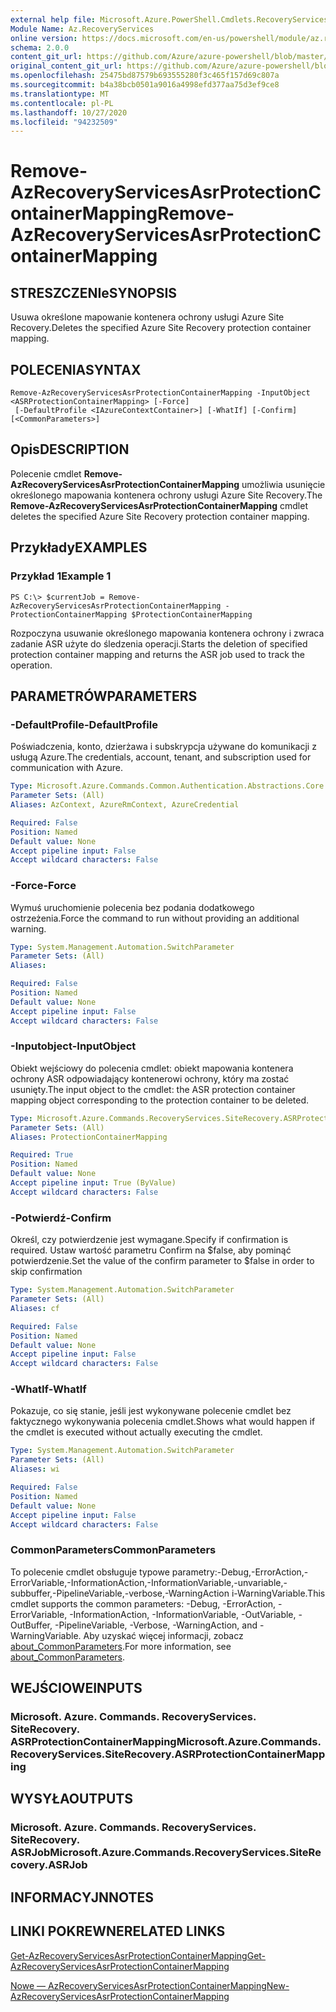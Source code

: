 ```yaml
---
external help file: Microsoft.Azure.PowerShell.Cmdlets.RecoveryServices.SiteRecovery.dll-Help.xml
Module Name: Az.RecoveryServices
online version: https://docs.microsoft.com/en-us/powershell/module/az.recoveryservices/remove-azrecoveryservicesasrprotectioncontainermapping
schema: 2.0.0
content_git_url: https://github.com/Azure/azure-powershell/blob/master/src/RecoveryServices/RecoveryServices/help/Remove-AzRecoveryServicesAsrProtectionContainerMapping.md
original_content_git_url: https://github.com/Azure/azure-powershell/blob/master/src/RecoveryServices/RecoveryServices/help/Remove-AzRecoveryServicesAsrProtectionContainerMapping.md
ms.openlocfilehash: 25475bd87579b693555280f3c465f157d69c807a
ms.sourcegitcommit: b4a38bcb0501a9016a4998efd377aa75d3ef9ce8
ms.translationtype: MT
ms.contentlocale: pl-PL
ms.lasthandoff: 10/27/2020
ms.locfileid: "94232509"
---
```

# <span data-ttu-id="aefcf-101">Remove-AzRecoveryServicesAsrProtectionContainerMapping</span><span class="sxs-lookup"><span data-stu-id="aefcf-101">Remove-AzRecoveryServicesAsrProtectionContainerMapping</span></span>

## <span data-ttu-id="aefcf-102">STRESZCZENIe</span><span class="sxs-lookup"><span data-stu-id="aefcf-102">SYNOPSIS</span></span>
<span data-ttu-id="aefcf-103">Usuwa określone mapowanie kontenera ochrony usługi Azure Site Recovery.</span><span class="sxs-lookup"><span data-stu-id="aefcf-103">Deletes the specified Azure Site Recovery protection container mapping.</span></span>

## <span data-ttu-id="aefcf-104">POLECENIA</span><span class="sxs-lookup"><span data-stu-id="aefcf-104">SYNTAX</span></span>

```
Remove-AzRecoveryServicesAsrProtectionContainerMapping -InputObject <ASRProtectionContainerMapping> [-Force]
 [-DefaultProfile <IAzureContextContainer>] [-WhatIf] [-Confirm] [<CommonParameters>]
```

## <span data-ttu-id="aefcf-105">Opis</span><span class="sxs-lookup"><span data-stu-id="aefcf-105">DESCRIPTION</span></span>
<span data-ttu-id="aefcf-106">Polecenie cmdlet **Remove-AzRecoveryServicesAsrProtectionContainerMapping** umożliwia usunięcie określonego mapowania kontenera ochrony usługi Azure Site Recovery.</span><span class="sxs-lookup"><span data-stu-id="aefcf-106">The **Remove-AzRecoveryServicesAsrProtectionContainerMapping** cmdlet deletes the specified Azure Site Recovery protection container mapping.</span></span>

## <span data-ttu-id="aefcf-107">Przykłady</span><span class="sxs-lookup"><span data-stu-id="aefcf-107">EXAMPLES</span></span>

### <span data-ttu-id="aefcf-108">Przykład 1</span><span class="sxs-lookup"><span data-stu-id="aefcf-108">Example 1</span></span>
```
PS C:\> $currentJob = Remove-AzRecoveryServicesAsrProtectionContainerMapping -ProtectionContainerMapping $ProtectionContainerMapping
```

<span data-ttu-id="aefcf-109">Rozpoczyna usuwanie określonego mapowania kontenera ochrony i zwraca zadanie ASR użyte do śledzenia operacji.</span><span class="sxs-lookup"><span data-stu-id="aefcf-109">Starts the deletion of specified protection container mapping and returns the ASR job used to track the operation.</span></span>

## <span data-ttu-id="aefcf-110">PARAMETRÓW</span><span class="sxs-lookup"><span data-stu-id="aefcf-110">PARAMETERS</span></span>

### <span data-ttu-id="aefcf-111">-DefaultProfile</span><span class="sxs-lookup"><span data-stu-id="aefcf-111">-DefaultProfile</span></span>
<span data-ttu-id="aefcf-112">Poświadczenia, konto, dzierżawa i subskrypcja używane do komunikacji z usługą Azure.</span><span class="sxs-lookup"><span data-stu-id="aefcf-112">The credentials, account, tenant, and subscription used for communication with Azure.</span></span>


```yaml
Type: Microsoft.Azure.Commands.Common.Authentication.Abstractions.Core.IAzureContextContainer
Parameter Sets: (All)
Aliases: AzContext, AzureRmContext, AzureCredential

Required: False
Position: Named
Default value: None
Accept pipeline input: False
Accept wildcard characters: False
```

### <span data-ttu-id="aefcf-113">-Force</span><span class="sxs-lookup"><span data-stu-id="aefcf-113">-Force</span></span>
<span data-ttu-id="aefcf-114">Wymuś uruchomienie polecenia bez podania dodatkowego ostrzeżenia.</span><span class="sxs-lookup"><span data-stu-id="aefcf-114">Force the command to run without providing an additional warning.</span></span>

```yaml
Type: System.Management.Automation.SwitchParameter
Parameter Sets: (All)
Aliases:

Required: False
Position: Named
Default value: None
Accept pipeline input: False
Accept wildcard characters: False
```

### <span data-ttu-id="aefcf-115">-Inputobject</span><span class="sxs-lookup"><span data-stu-id="aefcf-115">-InputObject</span></span>
<span data-ttu-id="aefcf-116">Obiekt wejściowy do polecenia cmdlet: obiekt mapowania kontenera ochrony ASR odpowiadający kontenerowi ochrony, który ma zostać usunięty.</span><span class="sxs-lookup"><span data-stu-id="aefcf-116">The input object to the cmdlet: the ASR protection container mapping object corresponding to the protection container to be deleted.</span></span>

```yaml
Type: Microsoft.Azure.Commands.RecoveryServices.SiteRecovery.ASRProtectionContainerMapping
Parameter Sets: (All)
Aliases: ProtectionContainerMapping

Required: True
Position: Named
Default value: None
Accept pipeline input: True (ByValue)
Accept wildcard characters: False
```

### <span data-ttu-id="aefcf-117">-Potwierdź</span><span class="sxs-lookup"><span data-stu-id="aefcf-117">-Confirm</span></span>
<span data-ttu-id="aefcf-118">Określ, czy potwierdzenie jest wymagane.</span><span class="sxs-lookup"><span data-stu-id="aefcf-118">Specify if confirmation is required.</span></span> <span data-ttu-id="aefcf-119">Ustaw wartość parametru Confirm na $false, aby pominąć potwierdzenie.</span><span class="sxs-lookup"><span data-stu-id="aefcf-119">Set the value of the confirm parameter to $false in order to skip confirmation</span></span>

```yaml
Type: System.Management.Automation.SwitchParameter
Parameter Sets: (All)
Aliases: cf

Required: False
Position: Named
Default value: None
Accept pipeline input: False
Accept wildcard characters: False
```

### <span data-ttu-id="aefcf-120">-WhatIf</span><span class="sxs-lookup"><span data-stu-id="aefcf-120">-WhatIf</span></span>
<span data-ttu-id="aefcf-121">Pokazuje, co się stanie, jeśli jest wykonywane polecenie cmdlet bez faktycznego wykonywania polecenia cmdlet.</span><span class="sxs-lookup"><span data-stu-id="aefcf-121">Shows what would happen if the cmdlet is executed without actually executing the cmdlet.</span></span>

```yaml
Type: System.Management.Automation.SwitchParameter
Parameter Sets: (All)
Aliases: wi

Required: False
Position: Named
Default value: None
Accept pipeline input: False
Accept wildcard characters: False
```

### <span data-ttu-id="aefcf-122">CommonParameters</span><span class="sxs-lookup"><span data-stu-id="aefcf-122">CommonParameters</span></span>
<span data-ttu-id="aefcf-123">To polecenie cmdlet obsługuje typowe parametry:-Debug,-ErrorAction,-ErrorVariable,-InformationAction,-InformationVariable,-unvariable,-subbuffer,-PipelineVariable,-verbose,-WarningAction i-WarningVariable.</span><span class="sxs-lookup"><span data-stu-id="aefcf-123">This cmdlet supports the common parameters: -Debug, -ErrorAction, -ErrorVariable, -InformationAction, -InformationVariable, -OutVariable, -OutBuffer, -PipelineVariable, -Verbose, -WarningAction, and -WarningVariable.</span></span> <span data-ttu-id="aefcf-124">Aby uzyskać więcej informacji, zobacz [about_CommonParameters](http://go.microsoft.com/fwlink/?LinkID=113216).</span><span class="sxs-lookup"><span data-stu-id="aefcf-124">For more information, see [about_CommonParameters](http://go.microsoft.com/fwlink/?LinkID=113216).</span></span>

## <span data-ttu-id="aefcf-125">WEJŚCIOWE</span><span class="sxs-lookup"><span data-stu-id="aefcf-125">INPUTS</span></span>

### <span data-ttu-id="aefcf-126">Microsoft. Azure. Commands. RecoveryServices. SiteRecovery. ASRProtectionContainerMapping</span><span class="sxs-lookup"><span data-stu-id="aefcf-126">Microsoft.Azure.Commands.RecoveryServices.SiteRecovery.ASRProtectionContainerMapping</span></span>

## <span data-ttu-id="aefcf-127">WYSYŁA</span><span class="sxs-lookup"><span data-stu-id="aefcf-127">OUTPUTS</span></span>

### <span data-ttu-id="aefcf-128">Microsoft. Azure. Commands. RecoveryServices. SiteRecovery. ASRJob</span><span class="sxs-lookup"><span data-stu-id="aefcf-128">Microsoft.Azure.Commands.RecoveryServices.SiteRecovery.ASRJob</span></span>

## <span data-ttu-id="aefcf-129">INFORMACYJN</span><span class="sxs-lookup"><span data-stu-id="aefcf-129">NOTES</span></span>

## <span data-ttu-id="aefcf-130">LINKI POKREWNE</span><span class="sxs-lookup"><span data-stu-id="aefcf-130">RELATED LINKS</span></span>

[<span data-ttu-id="aefcf-131">Get-AzRecoveryServicesAsrProtectionContainerMapping</span><span class="sxs-lookup"><span data-stu-id="aefcf-131">Get-AzRecoveryServicesAsrProtectionContainerMapping</span></span>](./Get-AzRecoveryServicesAsrProtectionContainerMapping.md)

[<span data-ttu-id="aefcf-132">Nowe — AzRecoveryServicesAsrProtectionContainerMapping</span><span class="sxs-lookup"><span data-stu-id="aefcf-132">New-AzRecoveryServicesAsrProtectionContainerMapping</span></span>](./New-AzRecoveryServicesAsrProtectionContainerMapping.md)
